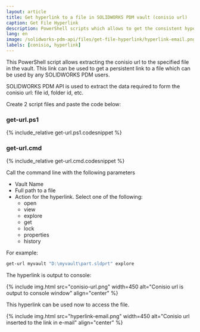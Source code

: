 ```yaml
---
layout: article
title: Get hyperlink to a file in SOLIDWORKS PDM vault (conisio url)
caption: Get File Hyperlink
description: PowerShell scripts which allows to get the consistent hyperlink (conisio url) to a specified file using PDM Professional API
lang: en
image: /solidworks-pdm-api/files/get-file-hyperlink/hyperlink-email.png
labels: [conisio, hyperlink]
---
```

This PowerShell script allows extracting the conisio url to the specified file in the vault. This link can be used to get a persistent link to a file which can be used by any SOLIDWORKS PDM users.

SOLIDWORKS PDM API is used to extract the data required to form the conisio url: file id, folder id, etc.

Create 2 script files and paste the code below:

### get-url.ps1
{% include_relative get-url.ps1.codesnippet %}

### get-url.cmd
{% include_relative get-url.cmd.codesnippet %}

Call the command line with the following parameters

* Vault Name
* Full path to a file
* Action for the hyperlink. Select one of the following: 
    * open
    * view
    * explore
    * get
    * lock
    * properties
    * history

For example:

~~~ cmd
get-url myvault "D:\myvault\part.sldprt" explore
~~~

The hyperlink is output to console:

{% include img.html src="conisio-url.png" width=450 alt="Conisio url is output to console window" align="center" %}

This hyperlink can be used now to access the file.

{% include img.html src="hyperlink-email.png" width=450 alt="Conisio url inserted to the link in e-mail" align="center" %}
